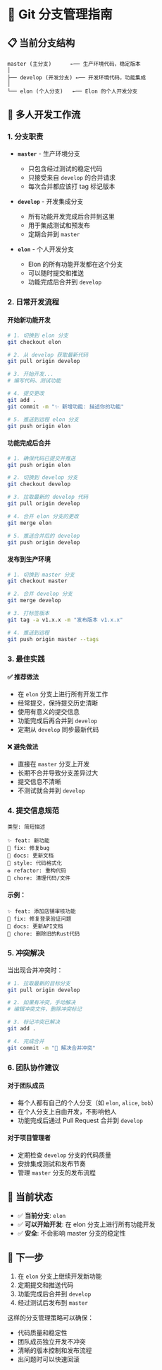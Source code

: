 # 🌳 Git 分支管理指南

## 📋 当前分支结构

```
master (主分支)      ←── 生产环境代码，稳定版本
│
├── develop (开发分支) ←── 开发环境代码，功能集成
│
└── elon (个人分支)   ←── Elon 的个人开发分支
```

## 🔄 多人开发工作流

### 1. **分支职责**

- **`master`** - 生产环境分支
  - 只包含经过测试的稳定代码
  - 只接受来自 `develop` 的合并请求
  - 每次合并都应该打 tag 标记版本

- **`develop`** - 开发集成分支
  - 所有功能开发完成后合并到这里
  - 用于集成测试和预发布
  - 定期合并到 `master`

- **`elon`** - 个人开发分支
  - Elon 的所有功能开发都在这个分支
  - 可以随时提交和推送
  - 功能完成后合并到 `develop`

### 2. **日常开发流程**

#### 开始新功能开发
```bash
# 1. 切换到 elon 分支
git checkout elon

# 2. 从 develop 获取最新代码
git pull origin develop

# 3. 开始开发...
# 编写代码、测试功能

# 4. 提交更改
git add .
git commit -m "✨ 新增功能: 描述你的功能"

# 5. 推送到远程 elon 分支
git push origin elon
```

#### 功能完成后合并
```bash
# 1. 确保代码已提交并推送
git push origin elon

# 2. 切换到 develop 分支
git checkout develop

# 3. 拉取最新的 develop 代码
git pull origin develop

# 4. 合并 elon 分支的更改
git merge elon

# 5. 推送合并后的 develop
git push origin develop
```

#### 发布到生产环境
```bash
# 1. 切换到 master 分支
git checkout master

# 2. 合并 develop 分支
git merge develop

# 3. 打标签版本
git tag -a v1.x.x -m "发布版本 v1.x.x"

# 4. 推送到远程
git push origin master --tags
```

### 3. **最佳实践**

#### ✅ **推荐做法**
- 在 `elon` 分支上进行所有开发工作
- 经常提交，保持提交历史清晰
- 使用有意义的提交信息
- 功能完成后再合并到 `develop`
- 定期从 `develop` 同步最新代码

#### ❌ **避免做法**
- 直接在 `master` 分支上开发
- 长期不合并导致分支差异过大
- 提交信息不清晰
- 不测试就合并到 `develop`

### 4. **提交信息规范**

```
类型: 简短描述

✨ feat: 新功能
🐛 fix: 修复bug
📝 docs: 更新文档
🎨 style: 代码格式化
♻️ refactor: 重构代码
🧹 chore: 清理代码/文件
```

#### 示例：
```
✨ feat: 添加店铺审核功能
🐛 fix: 修复登录验证问题
📝 docs: 更新API文档
🧹 chore: 删除旧的Rust代码
```

### 5. **冲突解决**

当出现合并冲突时：
```bash
# 1. 拉取最新的目标分支
git pull origin develop

# 2. 如果有冲突，手动解决
# 编辑冲突文件，删除冲突标记

# 3. 标记冲突已解决
git add .

# 4. 完成合并
git commit -m "🔧 解决合并冲突"
```

### 6. **团队协作建议**

#### 对于团队成员
- 每个人都有自己的个人分支（如 `elon`, `alice`, `bob`）
- 在个人分支上自由开发，不影响他人
- 功能完成后通过 Pull Request 合并到 `develop`

#### 对于项目管理者
- 定期检查 `develop` 分支的代码质量
- 安排集成测试和发布节奏
- 管理 `master` 分支的发布流程

## 🎯 当前状态

- ✅ **当前分支**: `elon`
- ✅ **可以开始开发**: 在 elon 分支上进行所有功能开发
- ✅ **安全**: 不会影响 master 分支的稳定性

## 🚀 下一步

1. 在 `elon` 分支上继续开发新功能
2. 定期提交和推送代码
3. 功能完成后合并到 `develop`
4. 经过测试后发布到 `master`

这样的分支管理策略可以确保：
- 代码质量和稳定性
- 团队成员独立开发不冲突
- 清晰的版本控制和发布流程
- 出问题时可以快速回滚
